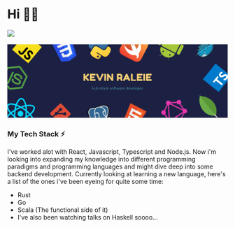 # Hi 👋🏼

![](https://badgen.net/badge/icon/working-from-home?icon=buymeacoffee&label)

![](public/profile-header.png) 

### My Tech Stack ⚡️

I've worked alot with React, Javascript, Typescript and Node.js. Now i'm looking into expanding my knowledge into different programming paradigms and programming languages and might dive deep into some backend development. Currently looking at learning a new language, here's a list of the ones i've been eyeing for quite some time:

- Rust
- Go
- Scala (The functional side of it)
- I've also been watching talks on Haskell soooo...
